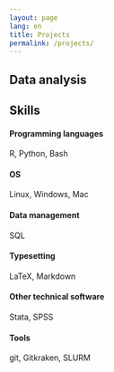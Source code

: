 ```yaml
---
layout: page
lang: en
title: Projects
permalink: /projects/
---
```


## Data analysis



## Skills

#### Programming languages

R, Python, Bash

#### OS

Linux, Windows, Mac

#### Data management

SQL

#### Typesetting
LaTeX, Markdown

#### Other technical software
Stata, SPSS

#### Tools

git, Gitkraken, SLURM
